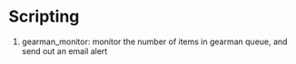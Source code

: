 # Scripting

1. gearman_monitor: monitor the number of items in gearman queue, and send out an email alert
